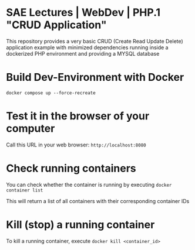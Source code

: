 # SAE Lectures | WebDev | PHP.1 "CRUD Application"
This repository provides a very basic CRUD (Create Read Update Delete) application example with minimized dependencies 
running inside a dockerized PHP environment and providing a
MYSQL database

# Build Dev-Environment with Docker
`docker compose up --force-recreate`

# Test it in the browser of your computer
Call this URL in your web browser:
`http://localhost:8080`

# Check running containers
You can check whether the container is running by executing
`docker container list`

This will return a list of all containers with their corresponding container IDs

# Kill (stop) a running container
To kill a running container, execute
`docker kill <container_id>`

